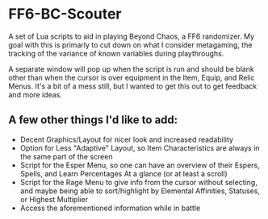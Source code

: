 # FF6-BC-Scouter
A set of Lua scripts to aid in playing Beyond Chaos, a FF6 randomizer. My goal with this is primarly to cut down on what I consider metagaming, the tracking of the variance of known variables during playthroughs.

A separate window will pop up when the script is run and should be blank other than when the cursor is over equipment in the Item, Equip, and Relic Menus. It's a bit of a mess still, but I wanted to get this out to get feedback and more ideas.

A few other things I'd like to add:
-------------------------------------------
- Decent Graphics/Layout for nicer look and increased readability
- Option for Less "Adaptive" Layout, so Item Characteristics are always in the same part of the screen
- Script for the Esper Menu, so one can have an overview of their Espers, Spells, and Learn Percentages At a glance (or at
    least a scroll)
- Script for the Rage Menu to give info from the cursor without selecting, and maybe being able to sort/highlight by Elemental
    Affinities, Statuses, or Highest Multiplier
- Access the aforementioned information while in battle
